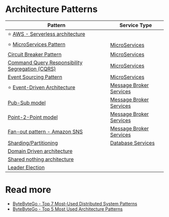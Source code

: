 # Architecture Patterns

| Pattern                                                                                      | Service Type                                      |
|----------------------------------------------------------------------------------------------|---------------------------------------------------|
| :star: [AWS - Serverless architecture](../2_AWSServices/AWS-Serverless-Architecture.md)      |                                                   |
| :star: [MicroServices Pattern](../4_MicroServicesSOA/Readme.md)                              | [MicroServices](../4_MicroServicesSOA)            |
| [Circuit Breaker Pattern](CircuitBreaker.md)                                                 | [MicroServices](../4_MicroServicesSOA)            |
| [Command Query Responsibility Segregation (CQRS)](CQRS.md)                                   | [MicroServices](../4_MicroServicesSOA)            |
| [Event Sourcing Pattern](EventSourcing.md)                                                   | [MicroServices](../4_MicroServicesSOA)            |
| :star: [Event-Driven Architecture](../5_MessageBrokersEDA/EventDrivenArchitecture/Readme.md) | [Message Broker Services](../5_MessageBrokersEDA) |
| [Pub-Sub model](../5_MessageBrokersEDA/EventDrivenArchitecture/PubSubModel.md)               | [Message Broker Services](../5_MessageBrokersEDA) |
| [Point-2-Point model](../5_MessageBrokersEDA/EventDrivenArchitecture/PointToPointModel.md)   | [Message Broker Services](../5_MessageBrokersEDA) |
| [Fan-out pattern - Amazon SNS](../2_AWSServices/5_MessageBrokerServices/AmazonSNS.md)        | [Message Broker Services](../5_MessageBrokersEDA) |
| [Sharding/Partitioning](../3_DatabaseServices/PartitioningSharding/Readme.md)                | [Database Services](../3_DatabaseServices/)       |
| [Domain Driven architecture](DomainDrivenArchitecture.md)                                    |                                                   |
| [Shared nothing architecture](SharedNothingArchitecture.md)                                  |                                                   |
| [Leader Election](../10_ClusterCoordinationServices/Readme.md)                               |                                                   |

# Read more
- [ByteByteGo - Top 7 Most-Used Distributed System Patterns](https://www.youtube.com/watch?v=nH4qjmP2KEE)
- [ByteByteGo - Top 5 Most Used Architecture Patterns](https://www.youtube.com/watch?v=f6zXyq4VPP8)